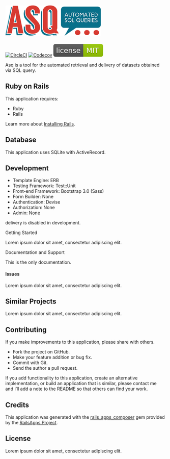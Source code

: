 ![ASQ: Automated SQL Queries][asq-logo]
================================================================================

[![CircleCI][build-badge]][build]
[![Codecov][codecov-badge]][codecov]
[![License][license-badge]][license]

Asq is a tool for the automated retrieval and delivery of datasets obtained via SQL query.

Ruby on Rails
---

This application requires:

-   Ruby
-   Rails

Learn more about [Installing Rails](http://railsapps.github.io/installing-rails.html).

Database
---

This application uses SQLite with ActiveRecord.

Development
-

-   Template Engine: ERB
-   Testing Framework: Test::Unit
-   Front-end Framework: Bootstrap 3.0 (Sass)
-   Form Builder: None
-   Authentication: Devise
-   Authorization: None
-   Admin: None






 delivery is disabled in development.

Getting Started


Lorem ipsum dolor sit amet, consectetur adipiscing elit.

Documentation and Support


This is the only documentation.

#### Issues

Lorem ipsum dolor sit amet, consectetur adipiscing elit.

Similar Projects
-

Lorem ipsum dolor sit amet, consectetur adipiscing elit.

Contributing
--

If you make improvements to this application, please share with others.

-   Fork the project on GitHub.
-   Make your feature addition or bug fix.
-   Commit with Git.
-   Send the author a pull request.

If you add functionality to this application, create an alternative
implementation, or build an application that is similar, please contact
me and I’ll add a note to the README so that others can find your work.

Credits
--

This application was generated with the [rails_apps_composer](https://github.com/RailsApps/rails_apps_composer) gem
provided by the [RailsApps Project](http://railsapps.github.io/).

License
--

Lorem ipsum dolor sit amet, consectetur adipiscing elit.

[asq-logo]: images/asq-sml.png

[build-badge]: https://circleci.com/gh/safetymonkey/asq.svg?style=shield&circle-token=c31d4d2749473c316cd4fc5d6160be680a1dc9be
[build]: https://circleci.com/gh/safetymonkey/asq

[license-badge]: images/license-badge.svg
[license]: https://github.com/fastlane/fastlane/blob/master/LICENSE

[codecov-badge]:https://codecov.io/gh/safetymonkey/asq/branch/master/graph/badge.svg?token=gZGSAnU9hS
[codecov]: https://codecov.io/gh/safetymonkey/asq
